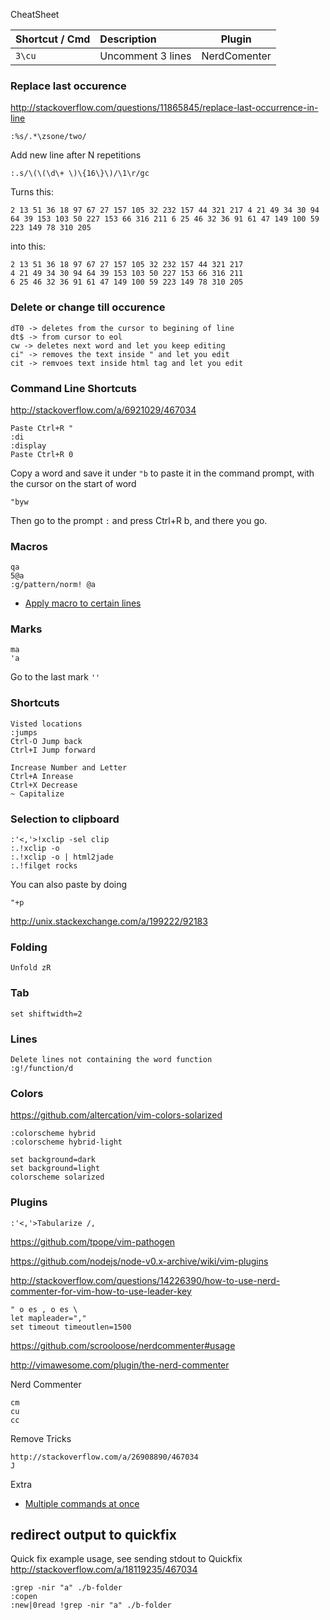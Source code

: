 
CheatSheet

| Shortcut / Cmd | Description | Plugin |
|:-- | :-- | --- | 
| `3\cu` | Uncomment 3 lines | NerdComenter


### Replace last occurence
http://stackoverflow.com/questions/11865845/replace-last-occurrence-in-line
```
:%s/.*\zsone/two/
```

Add new line after N repetitions

```
:.s/\(\(\d\+ \)\{16\}\)/\1\r/gc
```
Turns this:

```
2 13 51 36 18 97 67 27 157 105 32 232 157 44 321 217 4 21 49 34 30 94 64 39 153 103 50 227 153 66 316 211 6 25 46 32 36 91 61 47 149 100 59 223 149 78 310 205
```

into this:
```
2 13 51 36 18 97 67 27 157 105 32 232 157 44 321 217 
4 21 49 34 30 94 64 39 153 103 50 227 153 66 316 211 
6 25 46 32 36 91 61 47 149 100 59 223 149 78 310 205
```

### Delete or change till occurence

```
dT0 -> deletes from the cursor to begining of line
dt$ -> from cursor to eol
cw -> deletes next word and let you keep editing
ci" -> removes the text inside " and let you edit
cit -> remvoes text inside html tag and let you edit
```


### Command Line Shortcuts
http://stackoverflow.com/a/6921029/467034
```
Paste Ctrl+R "
:di
:display
Paste Ctrl+R 0
```

Copy a word and save it under `"b` to paste it in the command prompt, with the cursor on the start of word

```
"byw
```

Then go to the prompt `:` and press Ctrl+R b, and there you go.



### Macros
```
qa
5@a
:g/pattern/norm! @a
```
- [Apply macro to certain lines](http://stackoverflow.com/a/390194/467034)

### Marks
```
ma
'a
```
Go to the last mark `''`

### Shortcuts
```
Visted locations
:jumps
Ctrl-O Jump back
Ctrl+I Jump forward

Increase Number and Letter
Ctrl+A Inrease
Ctrl+X Decrease
~ Capitalize
```

### Selection to clipboard

```
:'<,'>!xclip -sel clip
:.!xclip -o
:.!xclip -o | html2jade
:.!filget rocks
```

You can also paste by doing
```
"+p
```

http://unix.stackexchange.com/a/199222/92183

### Folding
```
Unfold zR
```

### Tab
```
set shiftwidth=2
```

### Lines
```
Delete lines not containing the word function
:g!/function/d 
```

### Colors
https://github.com/altercation/vim-colors-solarized
```
:colorscheme hybrid
:colorscheme hybrid-light

set background=dark
set background=light
colorscheme solarized
```

### Plugins
```
:'<,'>Tabularize /,
```

https://github.com/tpope/vim-pathogen

https://github.com/nodejs/node-v0.x-archive/wiki/vim-plugins

http://stackoverflow.com/questions/14226390/how-to-use-nerd-commenter-for-vim-how-to-use-leader-key
```
" o es , o es \
let mapleader=","
set timeout timeoutlen=1500
```

https://github.com/scrooloose/nerdcommenter#usage

http://vimawesome.com/plugin/the-nerd-commenter

Nerd Commenter
```
cm
cu
cc
```

Remove Tricks

```
http://stackoverflow.com/a/26908890/467034
J
```

Extra

- [Multiple commands at once](http://vim.wikia.com/wiki/Multiple_commands_at_once)


## redirect output to quickfix

 Quick fix example usage, see sending stdout to Quickfix http://stackoverflow.com/a/18119235/467034

```
:grep -nir "a" ./b-folder
:copen
:new|0read !grep -nir "a" ./b-folder
```


